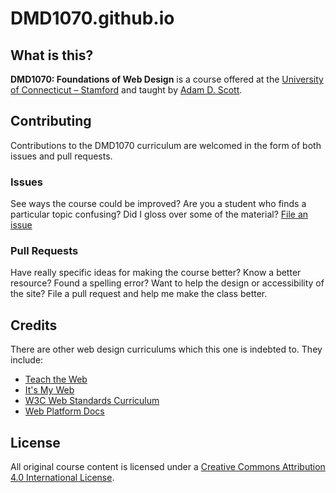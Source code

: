 DMD1070.github.io
=================

## What is this?

**DMD1070: Foundations of Web Design** is a course offered at the [University of Connecticut – Stamford](http://stamford.uconn.edu/) and taught by [Adam D. Scott](http://adamdscott.com/).

## Contributing

Contributions to the DMD1070 curriculum are welcomed in the form of both issues and pull requests.

### Issues

See ways the course could be improved? Are you a student who finds a particular topic confusing? Did I gloss over some of the material? [File an issue](https://github.com/DMD1070/DMD1070.github.io/issues)

### Pull Requests

Have really specific ideas for making the course better? Know a better resource? Found a spelling error? Want to help the design or accessibility of the site? File a pull request and help me make the class better.

## Credits

There are other web design curriculums which this one is indebted to. They include:

- [Teach the Web](http://teachtheweb.com/)
- [It's My Web](http://people.mozilla.org/~cmills/st-chads/)
- [W3C Web Standards Curriculum](http://www.w3.org/wiki/Web_Standards_Curriculum)
- [Web Platform Docs](http://docs.webplatform.org/wiki/beginners)

## License 

All original course content is licensed under a [Creative Commons Attribution 4.0 International License](http://creativecommons.org/licenses/by/4.0/).